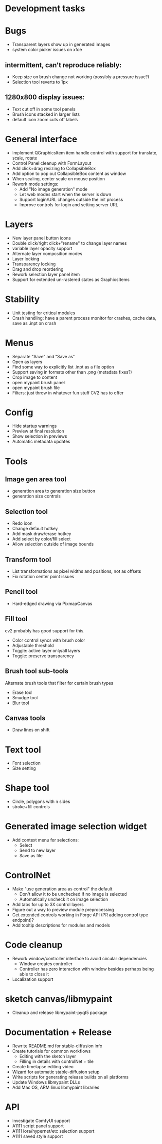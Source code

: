 # Development tasks

# Bugs
- Transparent layers show up in generated images
- system color picker issues on xfce

## intermittent, can't reproduce reliably:
- Keep size on brush change not working (possibly a pressure issue?)
- Selection tool reverts to 1px

## 1280x800 display issues:
- Text cut off in some tool panels
- Brush icons stacked in larger lists
- default icon zoom cuts off labels

# General interface
- Implement QGraphicsItem item handle control with support for translate, scale, rotate
- Control Panel cleanup with FormLayout
- Add click+drag resizing to CollapsibleBox
- Add option to pop out CollapsibleBox content as window
- When scaling, center scale on mouse position
- Rework mode settings:
    * Add "No image generation" mode
    * Let web modes start when the server is down
    * Support login/URL changes outside the init process
    * Improve controls for login and setting server URL

# Layers
- New layer panel button icons
- Double click/right click+"rename" to change layer names
- variable layer opacity support
- Alternate layer composition modes
- Layer locking
- Transparency locking
- Drag and drop reordering
- Rework selection layer panel item
- Support for extended un-rastered states as GraphicsItems

# Stability
- Unit testing for critical modules
- Crash handling: have a parent process monitor for crashes, cache data, save as .inpt on crash

# Menus
- Separate "Save" and "Save as"
- Open as layers
- Find some way to explicitly list .inpt as a file option
- Support saving in formats other than .png (metadata fixes?)
- Crop image to content
- open mypaint brush panel
- open mypaint brush file
- Filters: just throw in whatever fun stuff CV2 has to offer

# Config
- Hide startup warnings
- Preview at final resolution
- Show selection in previews
- Automatic metadata updates

# Tools
## Image gen area tool
- generation area to generation size button
- generation size controls

## Selection tool
- Redo icon
- Change default hotkey
- Add mask draw/erase hotkey
- Add select by color/fill select
- Allow selection outside of image bounds

## Transform tool
- List transformations as pixel widths and positions, not as offsets
- Fix rotation center point issues

## Pencil tool
- Hard-edged drawing via PixmapCanvas
  
## Fill tool
cv2 probably has good support for this.
- Color control syncs with brush color
- Adjustable threshold
- Toggle: active layer only/all layers
- Toggle: preserve transparency
  
## Brush tool sub-tools
Alternate brush tools that filter for certain brush types
- Erase tool
- Smudge tool
- Blur tool

## Canvas tools
- Draw lines on shift

# Text tool
- Font selection
- Size setting

# Shape tool
- Circle, polygons with n sides
- stroke+fill controls

# Generated image selection widget
- Add context menu for selections:
    * Select
    * Send to new layer
    * Save as file

# ControlNet
- Make "use generation area as control" the default
    - Don't allow it to be unchecked if no image is selected
    - Automatically uncheck it on image selection
- Add tabs for up to 3X control layers
- Figure out a way to preview module preprocessing
- Get extended controls working in Forge API (PR adding control type endpoint)?
- Add tooltip descriptions for modules and models

# Code cleanup
- Rework window/controller interface to avoid circular dependencies
    * Window creates controller
    * Controller has zero interaction with window besides perhaps being able to close it
- Localization support

# sketch canvas/libmypaint
- Cleanup and release libmypaint-pyqt5 package

# Documentation + Release
- Rewrite README.md for stable-diffusion info
- Create tutorials for common workflows
    * Editing with the sketch layer
    * Filling in details with controlNet + tile
- Create timelapse editing video
- Wizard for automatic stable-diffusion setup
- Write scripts for generating release builds on all platforms
- Update Windows libmypaint DLLs
- Add Mac OS, ARM linux libmypaint libraries

# API
- Investigate ComfyUI support
- A1111 script panel support
- A1111 lora/hypernet/etc selection support
- A1111 saved style support


